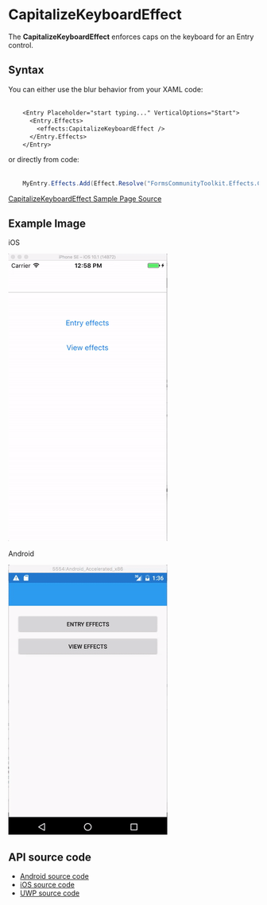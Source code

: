 # CapitalizeKeyboardEffect

The **CapitalizeKeyboardEffect** enforces caps on the keyboard for an Entry control.

## Syntax

You can either use the blur behavior from your XAML code:

```xaml

    <Entry Placeholder="start typing..." VerticalOptions="Start">
      <Entry.Effects>
        <effects:CapitalizeKeyboardEffect />
      </Entry.Effects>
    </Entry>

```

or directly from code:

```csharp

    MyEntry.Effects.Add(Effect.Resolve("FormsCommunityToolkit.Effects.CapitalizeKeyboardEffect"));

```

[CapitalizeKeyboardEffect Sample Page Source](https://github.com/FormsCommunityToolkit/Effects/blob/master/samples/Effects.SampleApp/Views/EntryPage.xaml)

## Example Image

iOS

![CapitalizeKeyboardEffect animation](../Media/ClearEntryAndAllCaps_thumb.gif "CapitalizeKeyboardEffect")

Android 

![CapitalizeKeyboardEffect animation](../Media/AndroidEffects_thumb.gif "CapitalizeKeyboardEffect")

## API source code

* [Android source code](https://github.com/FormsCommunityToolkit/Effects/blob/master/src/Effects.Android/Effects/CapitalizeKeyboardEffect.cs)
* [iOS source code](https://github.com/FormsCommunityToolkit/Effects/blob/master/src/Effects.iOS/Effects/CapitalizeKeyboardEffect.cs)
* [UWP source code](https://github.com/FormsCommunityToolkit/Effects/blob/master/src/Effects.UWP/Effects/CapitalizeKeyboardEffect.cs)
